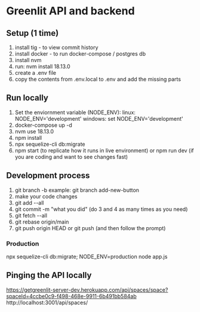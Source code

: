 # Greenlit API and backend

## Setup (1 time)
1. install tig - to view commit history
2. install docker - to run docker-compose / postgres db
2. install nvm
3. run: nvm install 18.13.0
3. create a .env file
4. copy the contents from .env.local to .env and add the missing parts

## Run locally
1. Set the enviornment variable (NODE_ENV): linux: NODE_ENV='development' windows: set NODE_ENV='development'
1. docker-compose up -d
1. nvm use 18.13.0
2. npm install
3. npx sequelize-cli db:migrate
3. npm start (to replicate how it runs in live environment) or npm run dev (if you are coding and want to see changes fast)

## Development process
1. git branch -b <name of feature or thing you are doing> example: git branch add-new-button
2. make your code changes
3. git add --all
4. git commit -m "what you did" (do 3 and 4 as many times as you need)
5. git fetch --all
6. git rebase origin/main
7. git push origin HEAD or git push (and then follow the prompt)

### Production
npx sequelize-cli db:migrate; NODE_ENV=production node app.js

## Pinging the API locally
https://getgreenlit-server-dev.herokuapp.com/api/spaces/space?spaceId=4ccbe0c9-f498-468e-9911-6b491bb584ab
http://localhost:3001/api/spaces/